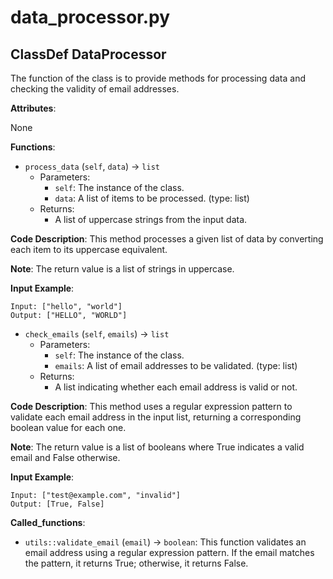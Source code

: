  # data_processor.py

## ClassDef DataProcessor

The function of the class is to provide methods for processing data and checking the validity of email addresses.

**Attributes**:

None

**Functions**:

- `process_data` (`self`, `data`) -> `list`
    - Parameters:
        - `self`: The instance of the class.
        - `data`: A list of items to be processed. (type: list)
    - Returns:
        - A list of uppercase strings from the input data.

**Code Description**: This method processes a given list of data by converting each item to its uppercase equivalent.

**Note**: The return value is a list of strings in uppercase.

**Input Example**:

```
Input: ["hello", "world"]
Output: ["HELLO", "WORLD"]
```

- `check_emails` (`self`, `emails`) -> `list`
    - Parameters:
        - `self`: The instance of the class.
        - `emails`: A list of email addresses to be validated. (type: list)
    - Returns:
        - A list indicating whether each email address is valid or not.

**Code Description**: This method uses a regular expression pattern to validate each email address in the input list, returning a corresponding boolean value for each one.

**Note**: The return value is a list of booleans where True indicates a valid email and False otherwise.

**Input Example**:

```
Input: ["test@example.com", "invalid"]
Output: [True, False]
```

**Called_functions**:

- `utils::validate_email` (`email`) -> `boolean`: This function validates an email address using a regular expression pattern. If the email matches the pattern, it returns True; otherwise, it returns False.
